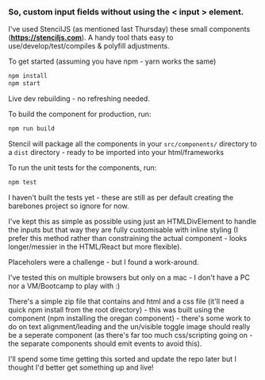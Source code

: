 
### So, custom input fields without using the < input > element.

I've used StencilJS (as mentioned last Thursday) these small components (**https://stenciljs.com**). A handy tool thats easy to use/develop/test/compiles & polyfill adjustments. 


To get started (assuming you have npm - yarn works the same)

```bash
npm install
npm start
```

Live dev rebuilding - no refreshing needed.

To build the component for production, run:

```bash
npm run build
```

Stencil will package all the components in your ```src/components/``` directory to a ```dist``` directory - ready to be imported into your html/frameworks

To run the unit tests for the components, run:
```bash
npm test
```

I haven't built the tests yet - these are still as per default creating the barebones project so ignore for now.

I've kept this as simple as possible using just an HTMLDivElement to handle the inputs but that way they are fully customisable with inline styling (I prefer this method rather than constraining the actual component - looks longer/messier in the HTML/React but more flexible).

Placeholers were a challenge - but I found a work-around.

I've tested this on multiple browsers but only on a mac - I don't have a PC nor a VM/Bootcamp to play with :)

There's a simple zip file that contains and html and a css file (it'll need a quick npm install from the root directory) - this was built using the component (npm installing the oregan component) - there's some work to do on text alignment/leading and the un/visible toggle image should really be a seperate component (as there's far too much css/scripting going on - the separate components should emit events to avoid this).

I'll spend some time getting this sorted and update the repo later but I thought I'd better get something up and live!





